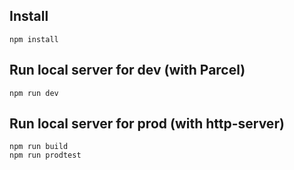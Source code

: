 ## Install

```
npm install
```

## Run local server for dev (with Parcel)

```
npm run dev
```

## Run local server for prod (with http-server)

```
npm run build
npm run prodtest
```
